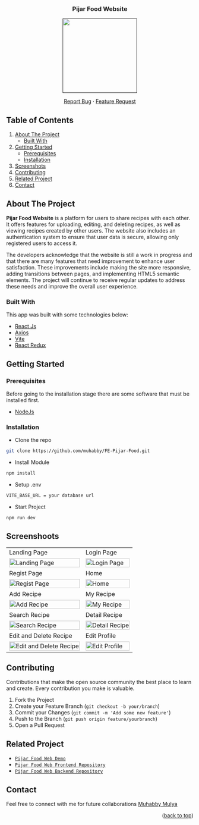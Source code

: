 <div id="top"></div>

<!-- PROJECT LOGO -->

<div align="center">
  <h3 align="center">Pijar Food Website</h3>
  
  <a href="">
    <image align="center" width="200" src='https://res.cloudinary.com/dpasid4jl/image/upload/v1717380554/pijar-food-assets/pijar-food-logo/Pijar_Food_Logo_pwadca.png' />
  </a>

  <p></p>
  
  <p align="center">
    <a href="https://github.com/muhabby/FE-Pijar-Food/issues">Report Bug</a>
    ·
    <a href="https://github.com/muhabby/FE-Pijar-Food/issues">Feature Request</a>
  </p>
</div>

<!-- TABLE OF CONTENTS -->

## Table of Contents

<div>
  <ol>
    <li>
      <a href="#about-the-project">About The Project</a>
      <ul>
        <li><a href="#built-with">Built With</a></li>
      </ul>
    </li>
    <li>
      <a href="#getting-started">Getting Started</a>
      <ul>
        <li><a href="#prerequisites">Prerequisites</a></li>
        <li><a href="#installation">Installation</a></li>
      </ul>
    </li>
    <li><a href="#screenshoots">Screenshots</a></li>
    <li><a href="#contributing">Contributing</a></li>
    <li><a href="#related-project">Related Project</a></li>
    <li><a href="#contact">Contact</a></li>
  </ol>
</div>

## About The Project

**Pijar Food Website** is a platform for users to share recipes with each other. It offers features for uploading, editing, and deleting recipes, as well as viewing recipes created by other users. The website also includes an authentication system to ensure that user data is secure, allowing only registered users to access it.

The developers acknowledge that the website is still a work in progress and that there are many features that need improvement to enhance user satisfaction. These improvements include making the site more responsive, adding transitions between pages, and implementing HTML5 semantic elements. The project will continue to receive regular updates to address these needs and improve the overall user experience.

### Built With

This app was built with some technologies below:

- [React Js](https://reactjs.org/)
- [Axios](https://axios-http.com/)
- [Vite](https://vitejs.dev/)
- [React Redux](https://react-redux.js.org/introduction/getting-started)

## Getting Started

### Prerequisites

Before going to the installation stage there are some software that must be installed first.

- [NodeJs](https://nodejs.org/en/download/)

### Installation

- Clone the repo

```sh
git clone https://github.com/muhabby/FE-Pijar-Food.git

```

- Install Module

```sh
npm install

```

- Setup .env

```sh
VITE_BASE_URL = your database url

```

- Start Project

```sh
npm run dev

```

## Screenshoots

<p align="center" display=flex>
    <table>
        <tr>
            <td>Landing Page</td>
            <td>Login Page</td>
        </tr>
        <tr>
            <td><image src="https://res.cloudinary.com/dpasid4jl/image/upload/v1717984073/pijar-food-logo/Landing_Page_pn6k17.png" alt="Landing Page" width=100%></td>
            <td><image src="https://res.cloudinary.com/dpasid4jl/image/upload/v1717984070/pijar-food-logo/Login_ufze1n.png" alt="Login Page" width=100%/></td>
        </tr>
        <tr>
            <td>Regist Page</td>
            <td>Home</td>
        </tr>
        <tr>
            <td><image src="https://res.cloudinary.com/dpasid4jl/image/upload/v1717984072/pijar-food-logo/Regist_h5lrog.png" alt="Regist Page" width=100%></td>
            <td><image src="https://res.cloudinary.com/dpasid4jl/image/upload/v1717984071/pijar-food-logo/home_ot3vmw.png" alt="Home" width=100%/></td>
        </tr>
        <tr>
            <td>Add Recipe</td>
            <td>My Recipe</td>
        </tr>
        <tr>
            <td><image src="https://res.cloudinary.com/dpasid4jl/image/upload/v1717984069/pijar-food-logo/Add_Recipe_selzpi.png" alt="Add Recipe" width=100%></td>
            <td><image src="https://res.cloudinary.com/dpasid4jl/image/upload/v1717984073/pijar-food-logo/My_Recipe_fvzfsl.png" alt="My Recipe" width=100%/></td>
        </tr>
        <tr>
            <td>Search Recipe</td>
            <td>Detail Recipe</td>
        </tr>
        <tr>
            <td><image src="https://res.cloudinary.com/dpasid4jl/image/upload/v1717984072/pijar-food-logo/Search_re6gfx.png" alt="Search Recipe" width=100%></td>
            <td><image src="https://res.cloudinary.com/dpasid4jl/image/upload/v1717984073/pijar-food-logo/Detail_Recipe_s13trr.png" alt="Detail Recipe" width=100%/></td>
        </tr>
        <tr>
            <td>Edit and Delete Recipe</td>
            <td>Edit Profile</td>
        </tr>
        <tr>
            <td><image src="https://res.cloudinary.com/dpasid4jl/image/upload/v1717984204/pijar-food-logo/Edit_and_Delete_jexe7m.png" alt="Edit and Delete Recipe" width=100%></td>
            <td><image src="https://res.cloudinary.com/dpasid4jl/image/upload/v1717984071/pijar-food-logo/Update_Profile_jw8rkh.png" alt="Edit Profile" width=100%/></td>
        </tr>
    </table>  
</p>

## Contributing

Contributions that make the open source community the best place to learn and create. Every contribution you make is valuable.

1. Fork the Project
2. Create your Feature Branch (`git checkout -b your/branch`)
3. Commit your Changes (`git commit -m 'Add some new feature'`)
4. Push to the Branch (`git push origin feature/yourbranch`)
5. Open a Pull Request

## Related Project

- [`Pijar Food Web Demo`](https://pijar-food.vercel.app/)
- [`Pijar Food Web Frontend Repository`](https://github.com/muhabby/FE-Pijar-Food)
- [`Pijar Food Web Backend Repository`](https://github.com/muhabby/BE-Pijar-Food)

## Contact

Feel free to connect with me for future collaborations [Muhabby Mulya](https://github.com/muhabby)

<p align="right">(<a href="#top">back to top</a>)</p>
